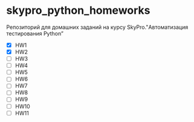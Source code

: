 # skypro_python_homeworks
Репозиторий для домашних заданий на курсу SkyPro."Автоматизация тестирования Python” <br>
- [x] HW1
- [x] HW2
- [ ] HW3
- [ ] HW4
- [ ] HW5
- [ ] HW6
- [ ] HW7
- [ ] HW8
- [ ] HW9
- [ ] HW10
- [ ] HW11
